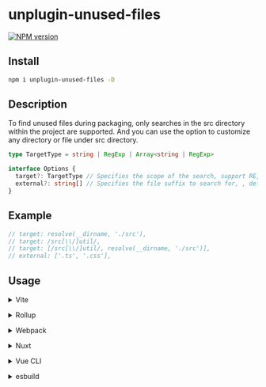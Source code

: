 # unplugin-unused-files

[![NPM version](https://img.shields.io/npm/v/unplugin-unused-files?color=a1b858&label=)](https://www.npmjs.com/package/unplugin-unused-files)

## Install

```bash
npm i unplugin-unused-files -D
```

## Description

To find unused files during packaging, only searches in the src directory within the project are supported. And you can use the option to customize any directory or file under src directory.

```ts
type TargetType = string | RegExp | Array<string | RegExp>

interface Options {
  target?: TargetType // Specifies the scope of the search, support RE, path, or array, default(src)
  external?: string[] // Specifies the file suffix to search for, , default(src)
}
```

## Example

```ts
// target: resolve(__dirname, './src'),
// target: /src[\\/]util/,
// target: [/src[\\/]util/, resolve(__dirname, './src')],
// external: ['.ts', '.css'],
```

## Usage

<details>
<summary>Vite</summary><br>

```ts
// vite.config.ts
import UnusedFiles from 'unplugin-unused-files/vite'

export default defineConfig({
  plugins: [
    UnusedFiles({ /* options */ }),
  ],
})
```

Example: [`playground/`](./playground/)

<br></details>

<details>
<summary>Rollup</summary><br>

```ts
// rollup.config.js
import UnusedFiles from 'unplugin-unused-files/rollup'

export default {
  plugins: [
    UnusedFiles({ /* options */ }),
  ],
}
```

<br></details>


<details>
<summary>Webpack</summary><br>

```ts
// webpack.config.js
module.exports = {
  /* ... */
  plugins: [
    require('unplugin-unused-files/webpack')({ /* options */ })
  ]
}
```

<br></details>

<details>
<summary>Nuxt</summary><br>

```ts
// nuxt.config.js
export default {
  buildModules: [
    ['unplugin-unused-files/nuxt', { /* options */ }],
  ],
}
```

> This module works for both Nuxt 2 and [Nuxt Vite](https://github.com/nuxt/vite)

<br></details>

<details>
<summary>Vue CLI</summary><br>

```ts
// vue.config.js
module.exports = {
  configureWebpack: {
    plugins: [
      require('unplugin-unused-files/webpack')({ /* options */ }),
    ],
  },
}
```

<br></details>

<details>
<summary>esbuild</summary><br>

```ts
// esbuild.config.js
import { build } from 'esbuild'
import UnusedFiles from 'unplugin-unused-files/esbuild'

build({
  plugins: [UnusedFiles()],
})
```

<br></details>
